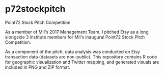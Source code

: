# p72stockpitch
Point72 Stock Pitch Competition

As a member of MII's 2017 Management Team, I pitched Etsy as a long alongside 3 Institute members for MII's inaugural Point72 Stock Pitch Competition.

As a component of the pitch, data analysis was conducted on Etsy transaction data (datasets are non-public). This repository contains R code for geographic visualization and Twitter mapping, and generated visuals are included in PNG and ZIP format.
